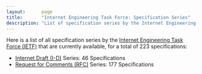 ```yaml
---
layout:      page
title:       "Internet Engineering Task Force: Specification Series"
description: "List of specification series by the Internet Engineering Task Force (IETF/)"
---
```


Here is a list of all specification series by the [Internet Engineering Task Force (IETF)](http://www.ietf.org/) that are currently available, for a total of 223 specifications:

  * [Internet Draft (I-D)](I-D/) Series: 46 Specifications
  * [Request for Comments (RFC)](RFC/) Series: 177 Specifications
